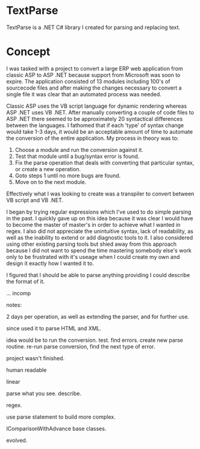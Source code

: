 # TextParse
TextParse is a .NET C# library I created for parsing and replacing text. 

# Concept
I was tasked with a project to convert a large ERP web application from classic ASP to ASP .NET because support from Microsoft was soon to expire. The application consisted of 13 modules including 100's of sourcecode files and after making the changes necessary to convert a single file it was clear that an automated process was needed.

Classic ASP uses the VB script language for dynamic rendering whereas ASP .NET uses VB .NET. After manually converting a couple of code files to ASP .NET there seemed to be approximately 20 syntactical differences between the languages. I fathomed that if each 'type' of syntax change would take 1-3 days, it would be an acceptable amount of time to automate the conversion of the entire application. My process in theory was to:
1. Choose a module and run the conversion against it.
2. Test that module until a bug/syntax error is found.
3. Fix the parse operation that deals with converting that particular syntax, or create a new operation.
4. Goto steps 1 until no more bugs are found.
5. Move on to the next module.

Effectively what I was looking to create was a transpiler to convert between VB script and VB .NET.

I began by trying regular expressions which I've used to do simple parsing in the past. I quickly gave up on this idea because it was clear I would have to become the master of master's in order to achieve what I wanted in regex. I also did not appreciate the unintuitive syntax, lack of readability, as well as the inability to extend or add diagnostic tools to it. I also considered using other existing parsing tools but shied away from this approach because I did not want to spend the time mastering somebody else's work only to be frustrated with it's useage when I could create my own and design it exactly how I wanted it to.

I figured that I should be able to parse anything providing I could describe the format of it.

... incomp

notes:

2 days per operation, as well as extending the parser, and for further use.

since used it to parse HTML and XML.

 
idea would be to run the conversion. test. find errors. create new parse routine. re-run parse conversion, find the next type of error.

project wasn't finished.

human readable

linear

parse what you see. describe.

regex.

use parse statement to build more complex.

IComparisonWithAdvance base classes.

evolved.
